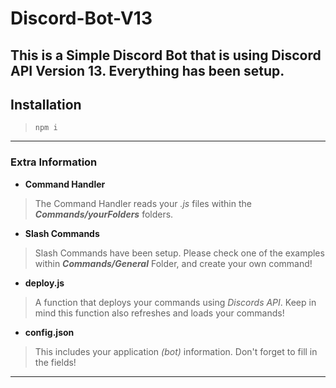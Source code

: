 # Discord-Bot-V13
This is a Simple Discord Bot that is using Discord API Version 13. Everything has been setup.
-----------------------------------------
## Installation
> ```npm i```

-----------------------------------------
### Extra Information
* **Command Handler** 
> The Command Handler reads your *.js* files within the ***Commands/yourFolders*** folders.

* **Slash Commands**
> Slash Commands have been setup. Please check one of the examples within ***Commands/General*** Folder, and create your own command!

* **deploy.js**
> A function that deploys your commands using *Discords API*. Keep in mind this function also refreshes and loads your commands!

* **config.json**
> This includes your application *(bot)* information. Don't forget to fill in the fields!
-----------------------------------------
